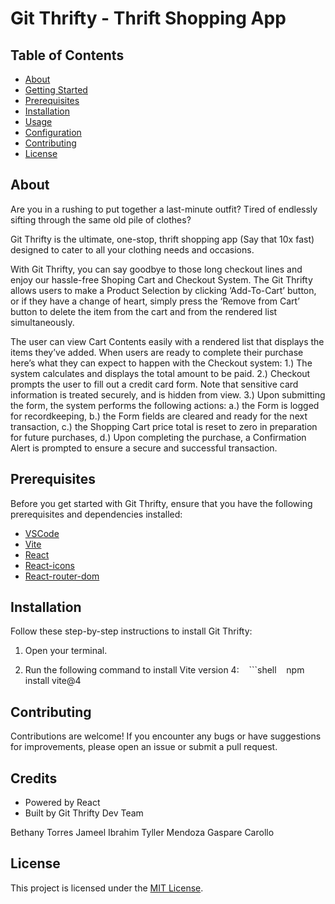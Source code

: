 

# Git Thrifty - Thrift Shopping App

## Table of Contents
- [About](#about)
- [Getting Started](#getting-started)
- [Prerequisites](#prerequisites)
- [Installation](#installation)
- [Usage](#usage)
- [Configuration](#configuration)
- [Contributing](#contributing)
- [License](#license)

## About

Are you in a rushing to put together a last-minute outfit? Tired of endlessly sifting through the same old pile of clothes?

Git Thrifty is the ultimate, one-stop, thrift shopping app (Say that 10x fast) designed to cater to all your clothing needs and occasions. 

With Git Thrifty, you can say goodbye to those long checkout lines and enjoy our hassle-free Shoping Cart and Checkout System. The Git Thrifty allows users to make a Product Selection by clicking ‘Add-To-Cart’ button, or if they have a change of heart, simply press the ‘Remove from Cart’ button to delete the item from the cart and from the rendered list simultaneously.

The user can view Cart Contents easily with a rendered list that displays the items they’ve added. When users are ready to complete their purchase here’s what they can expect to happen with the Checkout system: 1.) The system calculates and displays the total amount to be paid. 2.) Checkout prompts the user to fill out a credit card form. Note that sensitive card information is treated securely, and is hidden from view. 3.) Upon submitting the form, the system performs the following actions: a.) the Form is logged for recordkeeping, b.) the Form fields are cleared and ready for the next transaction, c.) the Shopping Cart price total is reset to zero in preparation for future purchases, d.) Upon completing the purchase, a Confirmation Alert is prompted to ensure a secure and successful transaction. 

## Prerequisites

Before you get started with Git Thrifty, ensure that you have the following prerequisites and dependencies installed:

- [VSCode](https://code.visualstudio.com/)
- [Vite](https://vitejs.dev/)
- [React](https://reactjs.org/)
- [React-icons](https://react-icons.github.io/react-icons/)
- [React-router-dom](https://reactrouter.com/)

## Installation

Follow these step-by-step instructions to install Git Thrifty:

1. Open your terminal.

2. Run the following command to install Vite version 4:
   ```shell
   npm install vite@4


## Contributing

Contributions are welcome! If you encounter any bugs or have suggestions for improvements, please open an issue or submit a pull request.

## Credits

- Powered by React
- Built by Git Thrifty Dev Team

Bethany Torres
Jameel Ibrahim
Tyller Mendoza
Gaspare Carollo 

## License

This project is licensed under the [MIT License](LICENSE).